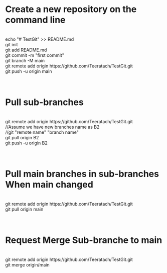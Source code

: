 <h1>Create a new repository on the command line</h1><br>
echo "# TestGit" >> README.md<br>
git init<br>
git add README.md<br>
git commit -m "first commit"<br>
git branch -M main<br>
git remote add origin https://github.com/Teeratach/TestGit.git<br>
git push -u origin main<br>
<br>
<br>
<h1>Pull sub-branches</h1><br>
git remote add origin https://github.com/Teeratach/TestGit.git <br>
//Assume we have new branches name as B2 <br>
//git "remote name" "branch name"<br>
git pull origin B2<br>
git push -u origin B2<br>
<br>
<br>
<h1>Pull main branches in sub-branches When main changed</h1><br>
git remote add origin https://github.com/Teeratach/TestGit.git <br>
git pull origin main<br>
<br>
<br>
<h1>Request Merge Sub-branche to main</h1><br>
git remote add origin https://github.com/Teeratach/TestGit.git <br>
git merge origin/main<br>
